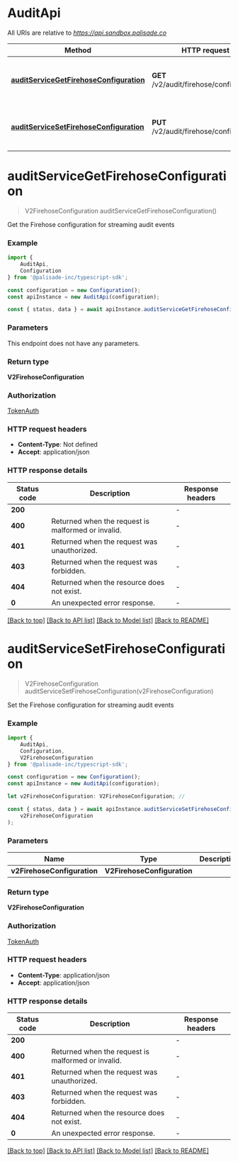 # AuditApi

All URIs are relative to *https://api.sandbox.palisade.co*

|Method | HTTP request | Description|
|------------- | ------------- | -------------|
|[**auditServiceGetFirehoseConfiguration**](#auditservicegetfirehoseconfiguration) | **GET** /v2/audit/firehose/configuration | Get the Firehose configuration for streaming audit events|
|[**auditServiceSetFirehoseConfiguration**](#auditservicesetfirehoseconfiguration) | **PUT** /v2/audit/firehose/configuration | Set the Firehose configuration for streaming audit events|

# **auditServiceGetFirehoseConfiguration**
> V2FirehoseConfiguration auditServiceGetFirehoseConfiguration()

Get the Firehose configuration for streaming audit events

### Example

```typescript
import {
    AuditApi,
    Configuration
} from '@palisade-inc/typescript-sdk';

const configuration = new Configuration();
const apiInstance = new AuditApi(configuration);

const { status, data } = await apiInstance.auditServiceGetFirehoseConfiguration();
```

### Parameters
This endpoint does not have any parameters.


### Return type

**V2FirehoseConfiguration**

### Authorization

[TokenAuth](../README.md#TokenAuth)

### HTTP request headers

 - **Content-Type**: Not defined
 - **Accept**: application/json


### HTTP response details
| Status code | Description | Response headers |
|-------------|-------------|------------------|
|**200** |  |  -  |
|**400** | Returned when the request is malformed or invalid. |  -  |
|**401** | Returned when the request was unauthorized. |  -  |
|**403** | Returned when the request was forbidden. |  -  |
|**404** | Returned when the resource does not exist. |  -  |
|**0** | An unexpected error response. |  -  |

[[Back to top]](#) [[Back to API list]](../README.md#documentation-for-api-endpoints) [[Back to Model list]](../README.md#documentation-for-models) [[Back to README]](../README.md)

# **auditServiceSetFirehoseConfiguration**
> V2FirehoseConfiguration auditServiceSetFirehoseConfiguration(v2FirehoseConfiguration)

Set the Firehose configuration for streaming audit events

### Example

```typescript
import {
    AuditApi,
    Configuration,
    V2FirehoseConfiguration
} from '@palisade-inc/typescript-sdk';

const configuration = new Configuration();
const apiInstance = new AuditApi(configuration);

let v2FirehoseConfiguration: V2FirehoseConfiguration; //

const { status, data } = await apiInstance.auditServiceSetFirehoseConfiguration(
    v2FirehoseConfiguration
);
```

### Parameters

|Name | Type | Description  | Notes|
|------------- | ------------- | ------------- | -------------|
| **v2FirehoseConfiguration** | **V2FirehoseConfiguration**|  | |


### Return type

**V2FirehoseConfiguration**

### Authorization

[TokenAuth](../README.md#TokenAuth)

### HTTP request headers

 - **Content-Type**: application/json
 - **Accept**: application/json


### HTTP response details
| Status code | Description | Response headers |
|-------------|-------------|------------------|
|**200** |  |  -  |
|**400** | Returned when the request is malformed or invalid. |  -  |
|**401** | Returned when the request was unauthorized. |  -  |
|**403** | Returned when the request was forbidden. |  -  |
|**404** | Returned when the resource does not exist. |  -  |
|**0** | An unexpected error response. |  -  |

[[Back to top]](#) [[Back to API list]](../README.md#documentation-for-api-endpoints) [[Back to Model list]](../README.md#documentation-for-models) [[Back to README]](../README.md)

